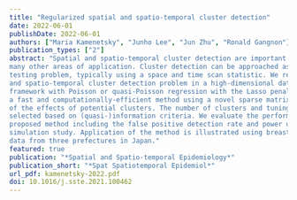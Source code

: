 ```yaml
---
title: "Regularized spatial and spatio-temporal cluster detection"
date: 2022-06-01
publishDate: 2022-06-01
authors: ["Maria Kamenetsky", "Junho Lee", "Jun Zhu", "Ronald Gangnon"]
publication_types: ["2"]
abstract: "Spatial and spatio-temporal cluster detection are important tools in public health and
many other areas of application. Cluster detection can be approached as a multiple
testing problem, typically using a space and time scan statistic. We recast the spatial
and spatio-temporal cluster detection problem in a high-dimensional data analytical
framework with Poisson or quasi-Poisson regression with the Lasso penalty. We adopt
a fast and computationally-efficient method using a novel sparse matrix representation
of the effects of potential clusters. The number of clusters and tuning parameters are
selected based on (quasi-)information criteria. We evaluate the performance of our
proposed method including the false positive detection rate and power using a
simulation study. Application of the method is illustrated using breast cancer incidence
data from three prefectures in Japan."
featured: true
publication: "*Spatial and Spatio-temporal Epidemiology*"
publication_short: "*Spat Spatiotemporal Epidemiol*"
url_pdf: kamenetsky-2022.pdf
doi: 10.1016/j.sste.2021.100462
---
```



